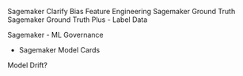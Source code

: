 Sagemaker Clarify
Bias
Feature Engineering
Sagemaker Ground Truth
Sagemaker Ground Truth Plus - Label Data


 Sagemaker - ML Governance
  - Sagemaker Model Cards

Model Drift?
